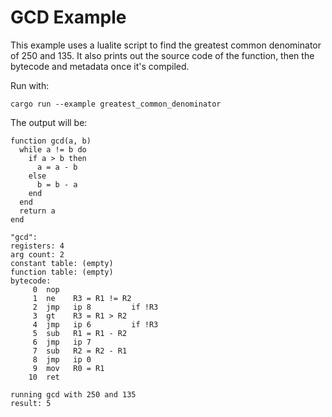 # GCD Example

This example uses a lualite script to find the greatest common denominator of 250 and 135.
It also prints out the source code of the function, then the bytecode and
metadata once it's compiled.

Run with:
```shell
cargo run --example greatest_common_denominator
```

The output will be:

```text
function gcd(a, b)
  while a != b do
    if a > b then
      a = a - b
    else
      b = b - a
    end
  end
  return a
end

"gcd":
registers: 4
arg count: 2
constant table: (empty)
function table: (empty)
bytecode:
     0  nop
     1  ne    R3 = R1 != R2
     2  jmp   ip 8         if !R3
     3  gt    R3 = R1 > R2
     4  jmp   ip 6         if !R3
     5  sub   R1 = R1 - R2
     6  jmp   ip 7       
     7  sub   R2 = R2 - R1
     8  jmp   ip 0       
     9  mov   R0 = R1
    10  ret

running gcd with 250 and 135
result: 5
```

